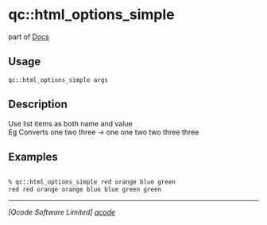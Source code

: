 qc::html_options_simple
=======================

part of [Docs](.)

Usage
-----
`qc::html_options_simple args`

Description
-----------
Use list items as both name and value<br/>Eg Converts one two three -> one one two two three three

Examples
--------
```tcl

% qc::html_options_simple red orange blue green
red red orange orange blue blue green green

```

----------------------------------
*[Qcode Software Limited] [qcode]*

[qcode]: http://www.qcode.co.uk "Qcode Software"